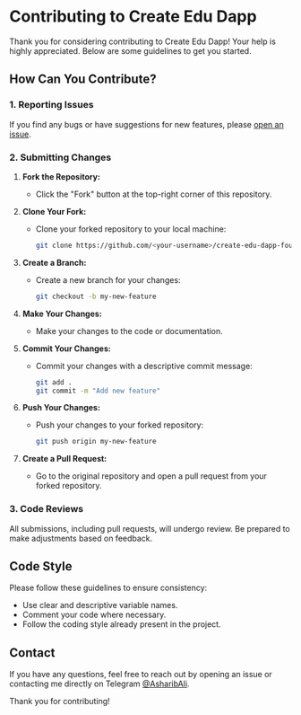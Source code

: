 # Contributing to Create Edu Dapp

Thank you for considering contributing to Create Edu Dapp! Your help is highly appreciated. Below are some guidelines to get you started.

## How Can You Contribute?

### 1. Reporting Issues

If you find any bugs or have suggestions for new features, please [open an issue](https://github.com/AsharibAli/create-edu-dapp-foundry/issues).

### 2. Submitting Changes

1. **Fork the Repository:**
   - Click the "Fork" button at the top-right corner of this repository.

2. **Clone Your Fork:**
   - Clone your forked repository to your local machine:
     ```bash
     git clone https://github.com/<your-username>/create-edu-dapp-foundry.git
     ```

3. **Create a Branch:**
   - Create a new branch for your changes:
     ```bash
     git checkout -b my-new-feature
     ```

4. **Make Your Changes:**
   - Make your changes to the code or documentation.

5. **Commit Your Changes:**
   - Commit your changes with a descriptive commit message:
     ```bash
     git add .
     git commit -m "Add new feature"
     ```

6. **Push Your Changes:**
   - Push your changes to your forked repository:
     ```bash
     git push origin my-new-feature
     ```

7. **Create a Pull Request:**
   - Go to the original repository and open a pull request from your forked repository.

### 3. Code Reviews

All submissions, including pull requests, will undergo review. Be prepared to make adjustments based on feedback.

## Code Style

Please follow these guidelines to ensure consistency:

- Use clear and descriptive variable names.
- Comment your code where necessary.
- Follow the coding style already present in the project.

## Contact

If you have any questions, feel free to reach out by opening an issue or contacting me directly on Telegram [@AsharibAli](https://t.me/AsharibAli).

Thank you for contributing!

